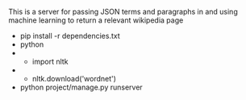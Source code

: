This is a server for passing JSON terms and paragraphs in and using machine learning to return a relevant wikipedia page

* pip install -r dependencies.txt
* python
* * import nltk
* * nltk.download('wordnet')
* python project/manage.py runserver
